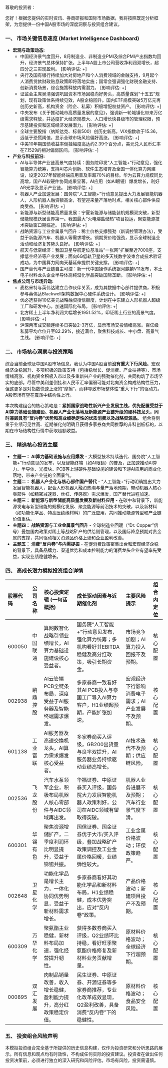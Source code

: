 尊敬的投资者：

您好！根据您提供的实时资讯、券商研报和国际市场数据，我将按照既定分析框架，为您提供一份中国A股市场的深度洞察与投资组合建议。

### 一、 市场关键信息速览 (Market Intelligence Dashboard)

*   **宏观与政策动态:**
    *   中国经济景气度回升，8月制造业、非制造业PMI及综合PMI产出指数均回升，经济景气总体保持扩张。上半年A股上市公司营收净利润双增长，超四分之三实现盈利。 [影响评估: +]
    *   央行及国有银行持续加大对房地产和个人消费领域的金融支持，9月起个人消费贷款财政贴息政策即将落地实施；国常会强调强化财税金融支持、创新消费场景，综合施策释放内需潜力。 [影响评估: +]
    *   证监会主席吴清强调巩固资本市场回稳向好势头，高质量谋划“十五五”规划，现有政策体系持续见效，A股企稳回升。国内ETF规模突破5万亿元再创历史新高，机构资金（险企、私募）积极增配权益资产。 [影响评估: +]
    *   中央发布《关于推动城市高质量发展的意见》，强调新一轮城镇化带来万亿级需求释放，并适度扩大经济规模大、人口增长快县级市的管理权限，预示基建投资和区域经济发展潜力。 [影响评估: +]
    *   全球主要股指（纳斯达克、标普500）创历史新高，VIX指数收于15.36，远低于恐慌阈值，显示全球市场风险偏好高涨。 [影响评估: +]
    *   中美10年期国债收益率倒挂幅度高达约2.39个百分点，美元兑人民币汇率在7.1529的相对偏弱区间。 [影响评估: -]
*   **产业与科技前沿:**
    *   AI与半导体产业链高景气度持续：国务院印发“人工智能+”行动意见，强化智能算力统筹，支持AI芯片创新、软件生态培育及全国一体化算力网建设，设定2027年智能终端应用普及率超70%的目标。华为云算力规模同比高增，国产AI软硬件协同成果显著。AI应用（如AI眼镜）爆发增长，利好AR光学及显示产业链。 [影响评估: +]
    *   机器人产业加速发展：国务院“人工智能+”行动意见提出大力发展智能机器人，人形机器人融资额高企，有望迎来量产落地时点，相关核心部件供应商受益。 [影响评估: +]
    *   新能源与新型储能高质量发展：宁夏新能源与储能装机规模双突破，新型储能规模跃居世界第一。我国最大“火电熔盐储热”项目投运，聚变能源技术突破窗口期临近。 [影响评估: +]
    *   战略资源与工业金属景气回升：稀土价格支撑强劲（新调控管理办法），受益于新能源汽车、机器人等需求增长。铜期货价格强劲，显示全球制造业活动和经济复苏势头良好。 [影响评估: +]
    *   航天与低空经济：我国卫星导航定位基准站“一张网”扩展至近7000座，支撑低空经济等产业发展；面向6G低轨卫星的多天线数字波束合成技术验证成功，为中国算力网向天基延伸提供关键支撑。 [影响评估: +]
    *   国产替代与产业链自主可控：新一代中国操作系统银河麒麟V11发布，本土电子材料龙头企业半导体高纯湿化学品突破国际垄断。 [影响评估: +]
*   **焦点公司与市场异动:**
    *   麦格米特与英伟达建立合作伙伴关系，成为其数据中心部件提供商，积极参与英伟达Blackwell架构数据中心硬件系统设计。 [影响评估: +]
    *   优必选获得10亿美元战略融资授信额度，计划在中东建立人形机器人超级工厂和研发中心，加速国际化布局。 [影响评估: +]
    *   北方稀土上半年净利润大幅增长1951.52%，印证稀土行业的高景气度。 [影响评估: +]
    *   沪深两市成交额连续多日突破2-3万亿，显示市场交投情绪高涨。百亿级私募平均仓位升至82.29%，接近满仓，聚焦科技成长、中小盘、高景气主线。 [影响评估: +]

### 二、 市场核心洞察与投资策略

综合当前全球及中国A股市场信息，我认为中国A股当前**没有重大下行风险**。宏观经济企稳回升、多项积极的政策支持（包括稳增长、促消费、产业扶持等）、市场情绪高涨、机构资金积极入市以及多重新兴产业的强劲催化剂，共同构筑了市场坚实的底部。尽管中美利差倒挂和人民币汇率偏弱可能对北向资金构成结构性压力，但这更多是对指数快速上涨的“摩擦”，而非导致市场整体性“重大下行”的驱动力。A股市场有望在震荡中结构性上行。

本次构建组合的核心策略是：**紧抓国家战略性新兴产业发展主线，优先配置受益于AI算力基础设施建设、机器人产业化落地及新能源产业链升级的硬科技龙头，同时兼顾具有“反内卷”优势和高业绩确定性的优质消费以及战略资源品。** 组合将侧重于业绩可见性高、近期催化剂明确且获得多家券商共同推荐的非科创板标的，以期在市场结构性行情中获取超额收益。

### 三、 精选核心投资主题

*   **主题一： AI算力基础设施与应用爆发** - 大模型技术持续迭代、国务院“人工智能+”行动意见的发布，以及智能终端（如AI眼镜）的普及，正加速推动AI算力、半导体、光模块、PCB等上游硬件基础设施的建设和下游AI应用的商业化落地，带来产业链的全面景气。
*   **主题二： 机器人产业化与核心部件国产替代** - “人工智能+”行动明确提出大力发展智能机器人，配合人形机器人融资热潮与量产落地预期，带动机器人核心零部件（如精密减速器、丝杠、传感器）需求爆发，国产替代进程加速。
*   **主题三： 新能源与新型储能高质量发展及新材料应用** - 在碳中和背景下，新能源发电与新型储能的规模化发展、聚变能源等前沿技术的突破，以及新材料（如功能化学品、特高压绝缘材料）的广泛应用，共同推动能源转型和产业链价值重估。
*   **主题四： 战略资源与工业金属景气回升** - 全球制造业回暖（“Dr. Copper”信号）叠加国内政策对稀土等战略矿产的供给侧管理，以及国际降息预期对贵金属的支撑，共同驱动相关资源品价格上涨和企业盈利改善。
*   **主题五： 消费“反内卷”与内需提振** - 在促消费政策密集出台和宏观经济企稳的背景下，具备品牌力、渠道优势和成本控制能力的消费龙头企业有望率先受益，实现业绩稳健增长。

### 四、 高成长潜力模拟投资组合详情

| 股票代码 | 公司名称 | 核心投资逻辑 (一句话概括) | 成长驱动因素与近期催化剂 | 主要风险提示 | 组合内定位 |
| :--- | :--- | :--- | :--- | :--- | :--- |
| 600050 | 中国联通 | 算网数智化战略引领业绩增长，AI算力基础设施建设核心受益者。 | 国务院“人工智能+”行动意见发布，强化算力统筹；多机构看好其EBITDA稳健及高分红政策，吸引长期资金。 | 市场竞争加剧；AI算力投入回报不及预期。 | 核心配置 |
| 002938 | 鹏鼎控股 | AI云管端PCB全链条布局，深度受益于AI服务器及智能终端需求爆发。 | 多家券商一致看好其AI PCB投入与泰国工厂导入AI算力客户，H1业绩超预期，产能扩张加速。 | 宏观经济下行影响消费电子需求；AI产业发展不及预期。 | 核心配置 |
| 601138 | 工业富联 | AI服务器及高速交换机龙头，AI算力需求爆发核心受益者。 | 多家券商买入评级，GB200出货量与良率双提升，AI服务器业务持续驱动业绩高增长。 | AI技术迭代不及预期；供应链风险。 | 核心配置 |
| 002536 | 飞龙股份 | 汽车水泵领军企业，积极布局机器人核心零部件与AIDC领域再出发。 | 华福证券、中原证券买入评级，国务院大力发展智能机器人政策利好，公司在AIDC领域有望取得突破。 | 机器人业务进展不及预期；汽车行业景气度下滑。 | 核心配置 |
| 600301 | 华锡有色 | 聚焦资源增储扩产，二季度利润环比明显提升，受益于锑锡共振。 | 国信证券、国金证券优于大市/买入评级，叠加战略矿产政策调控及工业金属价格回暖，业绩弹性较大。 | 工业金属价格波动；环保政策趋严。 | 核心配置 |
| 002648 | 卫星化学 | 功能化学品是增长主力，一体化协同优势明显，受益于新材料需求增长。 | 多家券商看好其功能化学品和新材料布局，H1业绩稳健，成本优势突出，应对“反内卷”政策。 | 产品价格波动；新建项目投产不及预期。 | 核心配置 |
| 600309 | 万华化学 | 聚氨酯主业稳健，新材料布局加速，强化经营提升韧性。 | 获得多数券商买入评级，Q2业绩环比持稳，看好旺季聚氨酯价格修复及新材料业务贡献增量。 | 原材料价格波动；全球经济下行超预期。 | 核心配置 |
| 000895 | 双汇发展 | 肉制品销量改善，收入增长稳健，盈利能力提升，高分红政策稳定价值。 | 民生证券、中原证券、开源证券等多家券商推荐，专业化改革成效显现，Q2盈利改善，具备消费“反内卷”下的稳健性。 | 原材料价格波动；食品安全风险。 | 核心配置 |

### 五、 投资组合风险声明

本模拟投资组合完全基于所提供的历史信息构建，仅作为投资研究和分析思路的展示。所有信息和观点均有时效性，不构成任何实际的投资建议。投资者在做出任何投资决策前，必须进行独立的深入研究和风险评估。市场有风险，投资需谨慎。